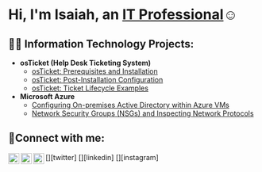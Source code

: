 
<h1>Hi, I'm Isaiah, an <a href="https://www.linkedin.com/in/isaiah-johnson-ba9314208/">IT Professional</a>☺</h1>

<h2>👨‍💻 Information Technology Projects:</h2>

- <b>osTicket (Help Desk Ticketing System)</b>
  - [osTicket: Prerequisites and Installation](https://github.com/ij0049/osticket-prereqs)
  - [osTicket: Post-Installation Configuration](https://github.com/ij0049/osticket-Post-Installation-Configuration)
  - [osTicket: Ticket Lifecycle Examples](https://github.com/ij0049/osTicket-tickets-and-lifecycle)
- <b>Microsoft Azure</b>
  - [Configuring On-premises Active Directory within Azure VMs](https://github.com/ij0049/Configuring-On-premises-Active-Directory-Within-Azure-VMs)
  - [Network Security Groups (NSGs) and Inspecting Network Protocols](https://github.com/ij0049/Network-Security-Groups-NSGs-and-Inspecting-Traffic-Between-Azure-Virtual-Machines)

<h2>🤳Connect with me:</h2>

[<img align="left" alt="isaiah | Twitter" width="22px" src="https://cdn.jsdelivr.net/npm/simple-icons@v3/icons/twitter.svg" />][twitter]
[<img align="left" alt="isaiah | LinkedIn" width="22px" src="https://cdn.jsdelivr.net/npm/simple-icons@v3/icons/linkedin.svg" />][linkedin]
[<img align="left" alt="isaiah | Instagram" width="22px" src="https://cdn.jsdelivr.net/npm/simple-icons@v3/icons/instagram.svg" />][instagram]

